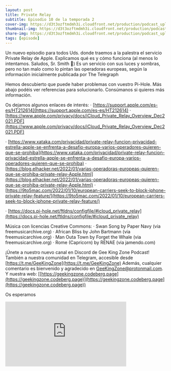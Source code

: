 ```yaml
---
layout: post
title: Private Relay
subtitle: Episodio 10 de la temporada 2
cover-img: https://d3t3ozftmdmh3i.cloudfront.net/production/podcast_uploaded_nologo400/14743809/14743809-1619370372653-eb16be7dd0aee.jpg
thumbnail-img: https://d3t3ozftmdmh3i.cloudfront.net/production/podcast_uploaded_nologo400/14743809/14743809-1619370372653-eb16be7dd0aee.jpg
share-img: https://d3t3ozftmdmh3i.cloudfront.net/production/podcast_uploaded_nologo400/14743809/14743809-1619370372653-eb16be7dd0aee.jpg
tags: [episode]
---
```


Un nuevo episodio para todos Uds. donde traemos a la palestra el servicio Private Relay de Apple. Explicamos qué es y cómo funciona (al menos lo intentamos. Saludos, Sr. Smith 🤣)
Es un servicio con sus luces y sombras, pero no tan malo como lo pintan las operadoras europeas, según la información inicialmente publicada por The Telegraph

Hemos descubierto que puede haber problemas con vuestro Pi-Hole. Más abajo podéis ver referencias para solucionarlo. Consúmanos si quieres más información.

Os dejamos algunos enlaces de interés:
· [https://support.apple.com/es-es/HT212614](https://support.apple.com/es-es/HT212614)
· [https://www.apple.com/privacy/docs/iCloud_Private_Relay_Overview_Dec2021.PDF](https://www.apple.com/privacy/docs/iCloud_Private_Relay_Overview_Dec2021.PDF)

· [https://www.xataka.com/privacidad/private-relay-funcion-privacidad-estrella-apple-se-enfrenta-a-desafio-europa-varios-operadores-quieren-que-se-prohiba](https://www.xataka.com/privacidad/private-relay-funcion-privacidad-estrella-apple-se-enfrenta-a-desafio-europa-varios-operadores-quieren-que-se-prohiba)
· [https://blog.elhacker.net/2022/01/varias-operadoras-europeas-quieren-que-se-prohiba-private-relay-Apple.html](https://blog.elhacker.net/2022/01/varias-operadoras-europeas-quieren-que-se-prohiba-private-relay-Apple.html)
· [https://9to5mac.com/2022/01/10/european-carriers-seek-to-block-iphone-private-relay-feature/](https://9to5mac.com/2022/01/10/european-carriers-seek-to-block-iphone-private-relay-feature/)

· [https://docs.pi-hole.net/ftldns/configfile/#icloud_private_relay](https://docs.pi-hole.net/ftldns/configfile/#icloud_private_relay)

Música con licencias Creative Commons:
· Swan Song by Paper Navy (via freemusicarchive.org)
· African Bliss by John Bartmann (via freemusicarchive.org)
· Man Outa Town by Forget the Whale (via freemusicarchive.org)
· Rome (Capricorn) by RENAE (via jamendo.com)

¡Únete a nuestro nuevo canal en Discord de Gee King Zone Podcast!
También a nuestra comunidad en Telegram, accesible desde [https://t.me/GeeKingZone](https://t.me/GeeKingZone)
Además, cualquier comentario es bienvenido y agradecido en [GeeKingZone@protonmail.com](mailto:GeeKingZone@protonmail.com).
Y nuestra web: [[https://geekingzone.codeberg.page](https://geekingzone.codeberg.page)](https://geekingzone.codeberg.page](https://geekingzone.codeberg.page))

Os esperamos
<iframe src='https://podcasters.spotify.com/pod/show/geekingzone/embed/episodes/Private-Relay-e1d1gc9' height='204px' width='380px' frameborder='0' scrolling='no'></iframe>